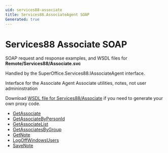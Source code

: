 ```yaml
---
uid: services88-associate
title: Services88.AssociateAgent SOAP
Generated: true
---
```


# Services88 Associate SOAP

SOAP request and response examples, and WSDL files for **Remote/Services88/Associate.svc**

Handled by the <see cref="T:SuperOffice.Services88.IAssociateAgent">SuperOffice.Services88.IAssociateAgent</see> interface.

Interface for the Associate Agent
Associate utilities, notes, not user admininstration

Download [WSDL file for Services88/Associate](../Services88-Associate.md) if you need to generate your own proxy code.

* [GetAssociate](GetAssociate.md)
* [GetAssociateByPersonId](GetAssociateByPersonId.md)
* [GetAssociateList](GetAssociateList.md)
* [GetAssociatesByGroup](GetAssociatesByGroup.md)
* [GetNote](GetNote.md)
* [LogOffWindowsUsers](LogOffWindowsUsers.md)
* [SaveNote](SaveNote.md)
